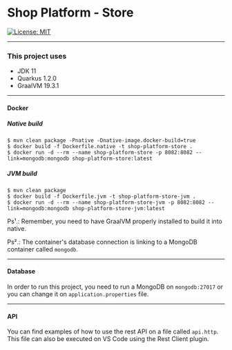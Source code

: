 # Shop Platform - Store

[![License: MIT](https://img.shields.io/badge/License-MIT-yellow.svg)](https://opensource.org/licenses/MIT)

---

### This project uses

* JDK 11
* Quarkus 1.2.0
* GraalVM 19.3.1

---

#### Docker

##### Native build

    $ mvn clean package -Pnative -Dnative-image.docker-build=true
    $ docker build -f Dockerfile.native -t shop-platform-store .
    $ docker run -d --rm --name shop-platform-store -p 8082:8082 --link=mongodb:mongodb shop-platform-store:latest

##### JVM build

    $ mvn clean package
    $ docker build -f Dockerfile.jvm -t shop-platform-store-jvm .
    $ docker run -d --rm --name shop-platform-store-jvm -p 8082:8082 --link=mongodb:mongodb shop-platform-store-jvm:latest

Ps¹.: Remember, you need to have GraalVM properly installed to build it into native.

Ps².: The container's database connection is linking to a MongoDB container called `mongodb`.
        
---

#### Database

In order to run this project, you need to run a MongoDB on `mongodb:27017` or you can change it on `application.properties` file.

---

#### API

You can find examples of how to use the rest API on a file called `api.http`.
This file can also be executed on VS Code using the Rest Client plugin.
